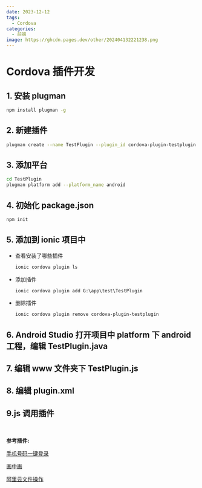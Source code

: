 ```yaml
---
date: 2023-12-12
tags:
  - Cordova
categories:
  - 前端
image: https://ghcdn.pages.dev/other/202404132221238.png
---
```


# Cordova 插件开发

## 1. 安装 plugman

```sh
npm install plugman -g
```

## 2. 新建插件

```sh
plugman create --name TestPlugin --plugin_id cordova-plugin-testplugin --plugin_version 1.0.0
```

## 3. 添加平台

```sh
cd TestPlugin
plugman platform add --platform_name android
```

## 4. 初始化 package.json

```sh
npm init
```

## 5. 添加到 ionic 项目中

- 查看安装了哪些插件

  ```sh
  ionic cordova plugin ls
  ```

- 添加插件

  ```sh
  ionic cordova plugin add G:\app\test\TestPlugin
  ```

- 删除插件

  ```sh
  ionic cordova plugin remove cordova-plugin-testplugin
  ```

## 6. Android Studio 打开项目中 platform 下 android 工程，编辑 TestPlugin.java

## 7. 编辑 www 文件夹下 TestPlugin.js

## 8. 编辑 plugin.xml

## 9.js 调用插件

<br/>

**参考插件:**

[手机号码一键登录](https://github.com/lounai-chen/cordova-plugin-mobile-login)

[画中画](https://github.com/lounai-chen/cordova-plugin-floating-window)

[阿里云文件操作](https://github.com/lounai-chen/cordova-plugins-aliyunOSSupload)

